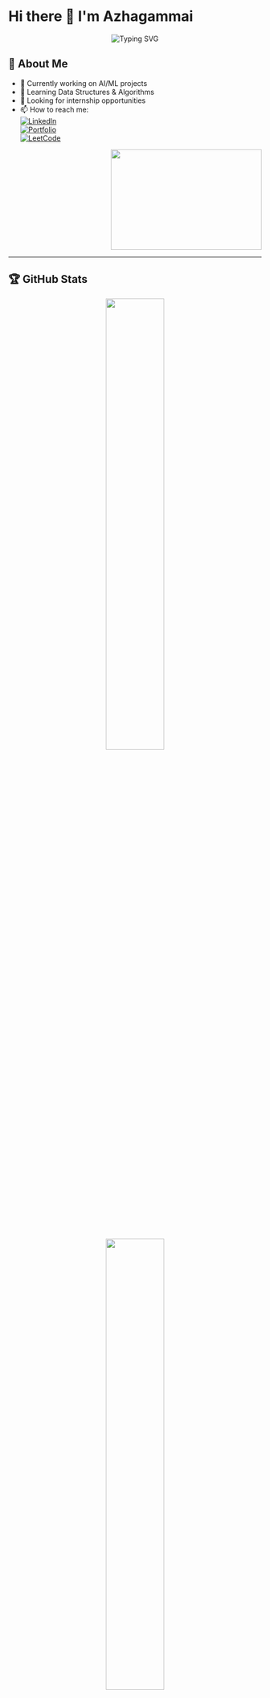 # Hi there 👋 I'm Azhagammai

<div align="center">
<img src="https://readme-typing-svg.herokuapp.com?font=Fira+Code&weight=500&size=25&pause=1000&color=6A54F7&center=true&vCenter=true&random=false&width=435&lines=AI+and+DS+Student;Web+Developer;Data+Analyst" alt="Typing SVG" />

</div>
<div align="left">
 
 ## 🚀 About Me
- 🔭 Currently working on AI/ML projects
- 🌱 Learning Data Structures & Algorithms
- 👯 Looking for internship opportunities
- 📫 How to reach me: 
 <br> [![LinkedIn](https://img.shields.io/badge/LinkedIn-0077B5?style=for-the-badge&logo=linkedin&logoColor=white)](https://www.linkedin.com/in/azhagammai-m/)
 <br>[![Portfolio](https://img.shields.io/badge/Portfolio-8A2BE2?style=for-the-badge&logo=vercel&logoColor=white)](https://azhagammaiportfolio.vercel.app/)
 <br>[![LeetCode](https://img.shields.io/badge/LeetCode-FFA116?style=for-the-badge&logo=leetcode&logoColor=black)](https://leetcode.com/u/azhagammai055/)
</div>
<div align="right">
 <img width="300" height="200" src=https://digitalcreativemind.com/wp-content/uploads/2021/06/Analytics_amp_Data_Science.gif>
</div>

<hr>


## 🏆 GitHub Stats

<div align="center">
  <img width="48%" src="https://github-readme-stats.vercel.app/api?username=Azhagammai&show_icons=true&theme=radical" /> 
</div>
<div align="center">
 <img width="48%" src="https://github-readme-streak-stats.herokuapp.com/?user=Azhagammai&theme=radical" />
</div>
<div align="center">
  <img width="48%" src="https://github-readme-stats.vercel.app/api/top-langs/?username=Azhagammai&layout=compact&theme=radical" />
</div>
<br>

## 💻 LeetCode Progress

<hr>
<div align="center">
 

[![LeetCode Stats](https://leetcard.jacoblin.cool/azhagammai055?theme=dark&font=Fira%20Code&ext=heatmap)](https://leetcode.com/u/azhagammai055/) 

</div>
## 🛠️ Tech Stack
<hr> 

### Programming Languages
<p>
  <img src="https://img.shields.io/badge/Java-ED8B00?style=for-the-badge&logo=openjdk&logoColor=white" />
  <img src="https://img.shields.io/badge/C-00599C?style=for-the-badge&logo=c&logoColor=white" />
  <img src="https://img.shields.io/badge/Python-3776AB?style=for-the-badge&logo=python&logoColor=white" />
  <img src="https://img.shields.io/badge/JavaScript-F7DF1E?style=for-the-badge&logo=javascript&logoColor=black" />
</p>

<hr> 

### Web Development
<p>
  <img src="https://img.shields.io/badge/HTML5-E34F26?style=for-the-badge&logo=html5&logoColor=white" />
  <img src="https://img.shields.io/badge/CSS3-1572B6?style=for-the-badge&logo=css3&logoColor=white" />
  <img src="https://img.shields.io/badge/React-20232A?style=for-the-badge&logo=react&logoColor=61DAFB" />
</p>

<hr> 

### Databases
<p>
  <img src="https://img.shields.io/badge/MySQL-00000F?style=for-the-badge&logo=mysql&logoColor=white" />
  <img src="https://img.shields.io/badge/MongoDB-4EA94B?style=for-the-badge&logo=mongodb&logoColor=white" />
</p>

<hr> 

### Tools & IDEs
<p>
  <img src="https://img.shields.io/badge/VS_Code-007ACC?style=for-the-badge&logo=visual-studio-code&logoColor=white" />
  <img src="https://img.shields.io/badge/PyCharm-000000?style=for-the-badge&logo=pycharm&logoColor=white" />
  <img src="https://img.shields.io/badge/Git-F05032?style=for-the-badge&logo=git&logoColor=white" />
  <img src="https://img.shields.io/badge/PowerBI-F2C811?style=for-the-badge&logo=powerbi&logoColor=black" />
</p>

<hr>


<div align="center">
  <img src="https://komarev.com/ghpvc/?username=Azhagammai&color=blueviolet&style=flat-square" alt="Profile views" />
</div>


